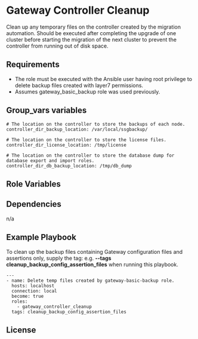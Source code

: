 Gateway Controller Cleanup
=========

Clean up any temporary files on the controller created by the migration automation. Should be executed after completing
the upgrade of one cluster before starting the migration of the next cluster to prevent the controller
from running out of disk space.

Requirements
------------

- The role must be executed with the Ansible user having root privilege to delete backup files created with layer7 permissions.
- Assumes gateway_basic_backup role was used previously.


Group_vars variables
--------------
```
# The location on the controller to store the backups of each node.
controller_dir_backup_location: /var/local/ssgbackup/

# The location on the controller to store the license files.
controller_dir_license_location: /tmp/license

# The location on the controller to store the database dump for database export and import roles.
controller_dir_db_backup_location: /tmp/db_dump

```

Role Variables
--------------

Dependencies
------------

n/a

Example Playbook
----------------

To clean up the backup files containing Gateway configuration files and assertions only, supply the tag: 
e.g.  **--tags cleanup_backup_config_assertion_files** when running this playbook.

```
---
- name: Delete temp files created by gateway-basic-backup role.
  hosts: localhost
  connection: local
  become: true
  roles:
    - gateway_controller_cleanup
  tags: cleanup_backup_config_assertion_files
```

License
-------
